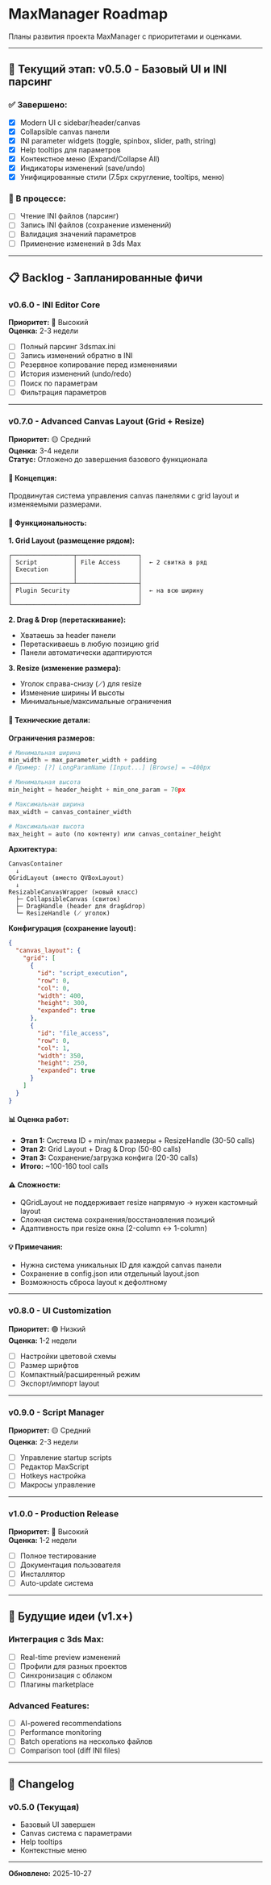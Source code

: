 # MaxManager Roadmap

Планы развития проекта MaxManager с приоритетами и оценками.

---

## 🎯 Текущий этап: v0.5.0 - Базовый UI и INI парсинг

### ✅ Завершено:
- [x] Modern UI с sidebar/header/canvas
- [x] Collapsible canvas панели
- [x] INI parameter widgets (toggle, spinbox, slider, path, string)
- [x] Help tooltips для параметров
- [x] Контекстное меню (Expand/Collapse All)
- [x] Индикаторы изменений (save/undo)
- [x] Унифицированные стили (7.5px скругление, tooltips, меню)

### 🔄 В процессе:
- [ ] Чтение INI файлов (парсинг)
- [ ] Запись INI файлов (сохранение изменений)
- [ ] Валидация значений параметров
- [ ] Применение изменений в 3ds Max

---

## 📋 Backlog - Запланированные фичи

### v0.6.0 - INI Editor Core
**Приоритет:** 🔴 Высокий  
**Оценка:** 2-3 недели

- [ ] Полный парсинг 3dsmax.ini
- [ ] Запись изменений обратно в INI
- [ ] Резервное копирование перед изменениями
- [ ] История изменений (undo/redo)
- [ ] Поиск по параметрам
- [ ] Фильтрация параметров

---

### v0.7.0 - Advanced Canvas Layout (Grid + Resize)
**Приоритет:** 🟡 Средний  
**Оценка:** 3-4 недели  
**Статус:** Отложено до завершения базового функционала

#### 🎨 Концепция:
Продвинутая система управления canvas панелями с grid layout и изменяемыми размерами.

#### 📐 Функциональность:

**1. Grid Layout (размещение рядом):**
```
┌─────────────────┬─────────────────┐
│ Script          │ File Access     │  ← 2 свитка в ряд
│ Execution       │                 │
│                 │                 │
├─────────────────┴─────────────────┤
│ Plugin Security                   │  ← на всю ширину
│                                   │
└───────────────────────────────────┘
```

**2. Drag & Drop (перетаскивание):**
- Хватаешь за header панели
- Перетаскиваешь в любую позицию grid
- Панели автоматически адаптируются

**3. Resize (изменение размера):**
- Уголок справа-снизу (⟋) для resize
- Изменение ширины И высоты
- Минимальные/максимальные ограничения

#### 🔧 Технические детали:

**Ограничения размеров:**
```python
# Минимальная ширина
min_width = max_parameter_width + padding
# Пример: [?] LongParamName [Input...] [Browse] = ~400px

# Минимальная высота
min_height = header_height + min_one_param = 70px

# Максимальная ширина
max_width = canvas_container_width

# Максимальная высота
max_height = auto (по контенту) или canvas_container_height
```

**Архитектура:**
```
CanvasContainer
  ↓
QGridLayout (вместо QVBoxLayout)
  ↓
ResizableCanvasWrapper (новый класс)
  ├─ CollapsibleCanvas (свиток)
  ├─ DragHandle (header для drag&drop)
  └─ ResizeHandle (⟋ уголок)
```

**Конфигурация (сохранение layout):**
```json
{
  "canvas_layout": {
    "grid": [
      {
        "id": "script_execution",
        "row": 0,
        "col": 0,
        "width": 400,
        "height": 300,
        "expanded": true
      },
      {
        "id": "file_access",
        "row": 0,
        "col": 1,
        "width": 350,
        "height": 250,
        "expanded": true
      }
    ]
  }
}
```

#### 📊 Оценка работ:
- **Этап 1:** Система ID + min/max размеры + ResizeHandle (30-50 calls)
- **Этап 2:** Grid Layout + Drag & Drop (50-80 calls)
- **Этап 3:** Сохранение/загрузка конфига (20-30 calls)
- **Итого:** ~100-160 tool calls

#### ⚠️ Сложности:
- QGridLayout не поддерживает resize напрямую → нужен кастомный layout
- Сложная система сохранения/восстановления позиций
- Адаптивность при resize окна (2-column ↔ 1-column)

#### 💡 Примечания:
- Нужна система уникальных ID для каждой canvas панели
- Сохранение в config.json или отдельный layout.json
- Возможность сброса layout к дефолтному

---

### v0.8.0 - UI Customization
**Приоритет:** 🟢 Низкий  
**Оценка:** 1-2 недели

- [ ] Настройки цветовой схемы
- [ ] Размер шрифтов
- [ ] Компактный/расширенный режим
- [ ] Экспорт/импорт layout

---

### v0.9.0 - Script Manager
**Приоритет:** 🟡 Средний  
**Оценка:** 2-3 недели

- [ ] Управление startup scripts
- [ ] Редактор MaxScript
- [ ] Hotkeys настройка
- [ ] Макросы управление

---

### v1.0.0 - Production Release
**Приоритет:** 🔴 Высокий  
**Оценка:** 1-2 недели

- [ ] Полное тестирование
- [ ] Документация пользователя
- [ ] Инсталлятор
- [ ] Auto-update система

---

## 🔮 Будущие идеи (v1.x+)

### Интеграция с 3ds Max:
- [ ] Real-time preview изменений
- [ ] Профили для разных проектов
- [ ] Синхронизация с облаком
- [ ] Плагины marketplace

### Advanced Features:
- [ ] AI-powered recommendations
- [ ] Performance monitoring
- [ ] Batch operations на несколько файлов
- [ ] Comparison tool (diff INI files)

---

## 📝 Changelog

### v0.5.0 (Текущая)
- Базовый UI завершен
- Canvas система с параметрами
- Help tooltips
- Контекстные меню

---

**Обновлено:** 2025-10-27

